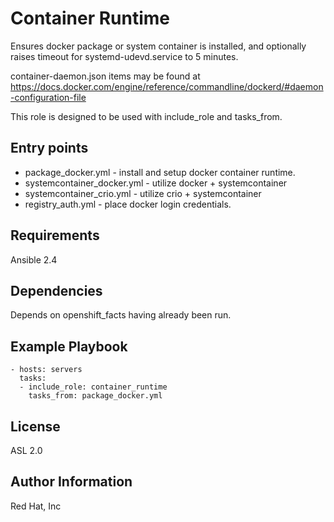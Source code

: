 Container Runtime
=========

Ensures docker package or system container is installed, and optionally raises timeout for systemd-udevd.service to 5 minutes.

container-daemon.json items may be found at https://docs.docker.com/engine/reference/commandline/dockerd/#daemon-configuration-file

This role is designed to be used with include_role and tasks_from.

Entry points
------------
* package_docker.yml - install and setup docker container runtime.
* systemcontainer_docker.yml - utilize docker + systemcontainer
* systemcontainer_crio.yml - utilize crio + systemcontainer
* registry_auth.yml - place docker login credentials.

Requirements
------------

Ansible 2.4


Dependencies
------------

Depends on openshift_facts having already been run.

Example Playbook
----------------

    - hosts: servers
      tasks:
      - include_role: container_runtime
        tasks_from: package_docker.yml

License
-------

ASL 2.0

Author Information
------------------

Red Hat, Inc
